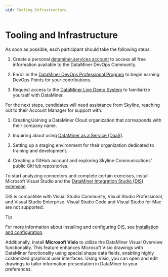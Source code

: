 ```yaml
---
uid: Tooling_Infrastructure
---
```


# Tooling and Infrastructure

As soon as possible, each participant should take the following steps:

1. Create a personal [dataminer.services account](https://skyline.be/dataminer/dataminer-services) to access all free information available to the DataMiner DevOps Community.

1. Enroll in the [DataMiner DevOps Professional Program](https://community.dataminer.services/dataminer-devops-professional-program/) to begin earning DevOps Points for your contributions.

1. Request access to the [DataMiner Live Demo System](https://skyline.be/learn/demo) to familiarize yourself with DataMiner.

For the next steps, candidates will need assistance from Skyline, reaching out to their Account Manager for support with:

1. Creating/Joining a DataMiner Cloud organization that corresponds with their company name.

1. Inquiring about using [DataMiner as a Service (DaaS)](xref:DaaS_hosting).

1. Setting up a staging environment for their organization dedicated to training and development.

1. Creating a GitHub account and exploring Skyline Communications' public GitHub repositories.

To start analyzing connectors and complete certain exercises, install Microsoft Visual Studio and the [DataMiner Integration Studio (DIS) extension](xref:Overall_concept_of_the_DataMiner_Integration_Studio).

DIS is compatible with Visual Studio Community, Visual Studio Professional, and Visual Studio Enterprise. Visual Studio Code and Visual Studio for Mac are not supported.

> [!TIP]
> For more information about installing and configuring DIS, see [Installation and configuration](xref:Installing_and_configuring_the_software).

Additionally, install **Microsoft Visio** to utilize the DataMiner Visual Overview functionality. This feature enhances Microsoft Visio drawings with DataMiner functionality using special shape data fields, enabling highly customized graphical user interfaces. Using Visio, you can open and edit drawings to tailor information presentation in DataMiner to your preferences.
